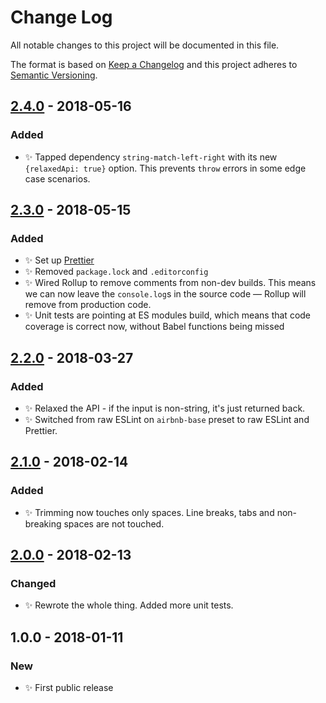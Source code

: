 # Change Log

All notable changes to this project will be documented in this file.

The format is based on [Keep a Changelog](http://keepachangelog.com/)
and this project adheres to [Semantic Versioning](http://semver.org/).

## [2.4.0] - 2018-05-16

### Added

* ✨ Tapped dependency `string-match-left-right` with its new `{relaxedApi: true}` option. This prevents `throw` errors in some edge case scenarios.

## [2.3.0] - 2018-05-15

### Added

* ✨ Set up [Prettier](https://prettier.io)
* ✨ Removed `package.lock` and `.editorconfig`
* ✨ Wired Rollup to remove comments from non-dev builds. This means we can now leave the `console.log`s in the source code — Rollup will remove from production code.
* ✨ Unit tests are pointing at ES modules build, which means that code coverage is correct now, without Babel functions being missed

## [2.2.0] - 2018-03-27

### Added

* ✨ Relaxed the API - if the input is non-string, it's just returned back.
* ✨ Switched from raw ESLint on `airbnb-base` preset to raw ESLint and Prettier.

## [2.1.0] - 2018-02-14

### Added

* ✨ Trimming now touches only spaces. Line breaks, tabs and non-breaking spaces are not touched.

## [2.0.0] - 2018-02-13

### Changed

* ✨ Rewrote the whole thing. Added more unit tests.

## 1.0.0 - 2018-01-11

### New

* ✨ First public release

[2.0.0]: https://github.com/codsen/string-remove-duplicate-heads-tails/compare/v1.0.0...v2.0.0
[2.1.0]: https://github.com/codsen/string-remove-duplicate-heads-tails/compare/v2.0.0...v2.1.0
[2.2.0]: https://github.com/codsen/string-remove-duplicate-heads-tails/compare/v2.1.0...v2.2.0
[2.3.0]: https://github.com/codsen/string-remove-duplicate-heads-tails/compare/v2.2.0...v2.3.0
[2.4.0]: https://github.com/codsen/string-remove-duplicate-heads-tails/compare/v2.3.0...v2.4.0

